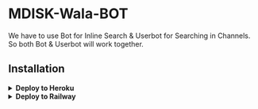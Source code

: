 # MDISK-Wala-BOT

We have to use Bot for Inline Search & Userbot for Searching in Channels. So both Bot & Userbot will work together.

## Installation

<details><summary><b>Deploy to Heroku</b></summary>
<p>
<br>
<a href="https://heroku.com/deploy?template=https://github.com/PREET-MEHRA/MDISK-Wala-BOT">
  <img src="https://www.herokucdn.com/deploy/button.svg" alt="Deploy">
</a>
</p>
</details>

<details>
  <summary><b>Deploy to Railway</b></summary>
<br/>

<p align="left">
<a href="https://railway.app/deploy?template=https://github.com/LazyDeveloperr/MdiskSearchBOTTC">
     <img height="30px" src="https://railway.app/button.svg">
  </a>
</p>
</details>
